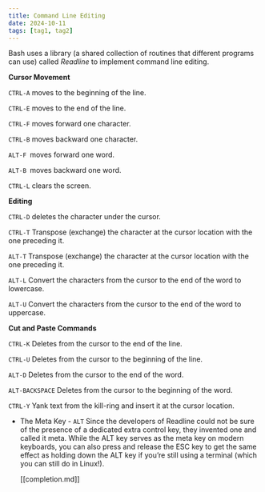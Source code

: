 ```yaml
---
title: Command Line Editing
date: 2024-10-11
tags: [tag1, tag2]
---
```


Bash uses a library (a shared collection of routines that different programs can
use) called _Readline_ to implement command line editing.

**Cursor Movement**

`CTRL-A` moves to the beginning of the line.

`CTRL-E` moves to the end of the line.

`CTRL-F` moves forward one character.

`CTRL-B` moves backward one character.

`ALT-F `moves forward one word.

`ALT-B `moves backward one word.

`CTRL-L` clears the screen.

**Editing**

`CTRL-D` deletes the character under the cursor.

`CTRL-T` Transpose (exchange) the character at the cursor location with the one
preceding it.

`ALT-T` Transpose (exchange) the character at the cursor location with the one
preceding it.

`ALT-L` Convert the characters from the cursor to the end of the word to
lowercase.

`ALT-U` Convert the characters from the cursor to the end of the word to
uppercase.

**Cut and Paste Commands**

`CTRL-K` Deletes from the cursor to the end of the line.

`CTRL-U` Deletes from the cursor to the beginning of the line.

`ALT-D` Deletes from the cursor to the end of the word.

`ALT-BACKSPACE` Deletes from the cursor to the beginning of the word.

`CTRL-Y` Yank text from the kill-ring and insert it at the cursor location.

- The Meta Key - `ALT` Since the developers of Readline could not be
  sure of the presence of a dedicated extra control key, they invented one and
  called it meta. While the ALT key serves as the meta key on modern keyboards,
  you can also press and release the ESC key to get the same effect as holding
  down the ALT key if you’re still using a terminal (which you can still do in
  Linux!).

  [[completion.md]]
